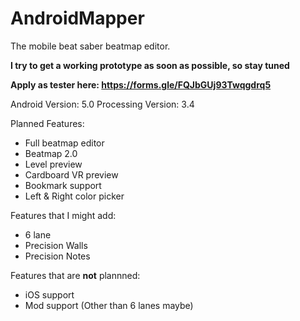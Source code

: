 # AndroidMapper
The mobile beat saber beatmap editor.

**I try to get a working prototype as soon as possible, so stay tuned**

**Apply as tester here: https://forms.gle/FQJbGUj93Twqgdrq5**
 
Android Version: 5.0
Processing Version: 3.4  

Planned Features:
* Full beatmap editor
* Beatmap 2.0
* Level preview
* Cardboard VR preview
* Bookmark support
* Left & Right color picker

Features that I might add:
* 6 lane
* Precision Walls
* Precision Notes

Features that are **not** plannned:
* iOS support
* Mod support (Other than 6 lanes maybe)
